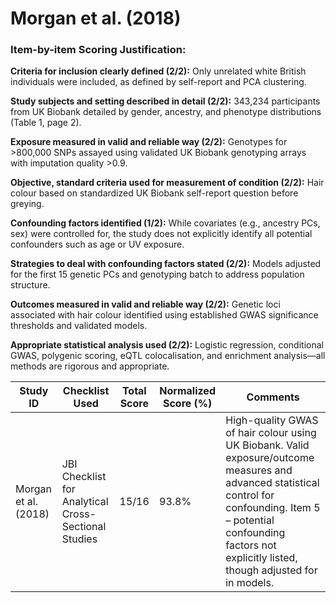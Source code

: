 # Morgan et al. (2018)

### Item-by-item Scoring Justification:

**Criteria for inclusion clearly defined (2/2):** Only unrelated white British individuals were included, as defined by self-report and PCA clustering.

**Study subjects and setting described in detail (2/2):** 343,234 participants from UK Biobank detailed by gender, ancestry, and phenotype distributions (Table 1, page 2).

**Exposure measured in valid and reliable way (2/2):** Genotypes for >800,000 SNPs assayed using validated UK Biobank genotyping arrays with imputation quality >0.9.

**Objective, standard criteria used for measurement of condition (2/2):** Hair colour based on standardized UK Biobank self-report question before greying.

**Confounding factors identified (1/2):** While covariates (e.g., ancestry PCs, sex) were controlled for, the study does not explicitly identify all potential confounders such as age or UV exposure.

**Strategies to deal with confounding factors stated (2/2):** Models adjusted for the first 15 genetic PCs and genotyping batch to address population structure.

**Outcomes measured in valid and reliable way (2/2):** Genetic loci associated with hair colour identified using established GWAS significance thresholds and validated models.

**Appropriate statistical analysis used (2/2):** Logistic regression, conditional GWAS, polygenic scoring, eQTL colocalisation, and enrichment analysis—all methods are rigorous and appropriate.

| Study ID | Checklist Used | Total Score | Normalized Score (%) | Comments |
| --- | --- | --- | --- | --- |
| Morgan et al. (2018) | JBI Checklist for Analytical Cross-Sectional Studies | 15/16 | 93.8% | High-quality GWAS of hair colour using UK Biobank. Valid exposure/outcome measures and advanced statistical control for confounding. Item 5 – potential confounding factors not explicitly listed, though adjusted for in models. |
